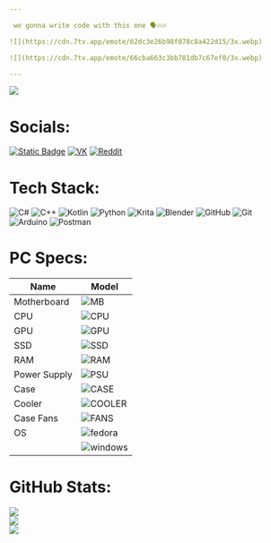 ```yaml
---

 we gonna write code with this one 🗣️🔥🔥

![](https://cdn.7tv.app/emote/62dc3e26b98f078c8a422d15/3x.webp)

![](https://cdn.7tv.app/emote/66cba663c3bb781db7c67ef0/3x.webp)

---
```


[![](https://visitcount.itsvg.in/api?id=igorten21&icon=0&color=13)](https://visitcount.itsvg.in)


# Socials:
[![Static Badge](https://img.shields.io/badge/Telegram-0?style=for-the-badge&logo=telegram&logoColor=%23FFFFFF&color=%2326A5E4)](https://t.me/igorten21)
[![VK](https://img.shields.io/badge/VK-0?style=for-the-badge&logo=vk&color=%230077FF)](https://vk.com/igorten21)
[![Reddit](https://img.shields.io/badge/Reddit-%23FF4500.svg?style=for-the-badge&logo=Reddit&logoColor=white)](https://reddit.com/user/igorten21) 

# Tech Stack:
![C#](https://img.shields.io/badge/c%23-%23239120.svg?style=for-the-badge&logo=csharp&logoColor=white) ![C++](https://img.shields.io/badge/c++-%2300599C.svg?style=for-the-badge&logo=c%2B%2B&logoColor=white) ![Kotlin](https://img.shields.io/badge/kotlin-%237F52FF.svg?style=for-the-badge&logo=kotlin&logoColor=white) ![Python](https://img.shields.io/badge/python-3670A0?style=for-the-badge&logo=python&logoColor=ffdd54) ![Krita](https://img.shields.io/badge/Krita-203759?style=for-the-badge&logo=krita&logoColor=EEF37B) ![Blender](https://img.shields.io/badge/blender-%23F5792A.svg?style=for-the-badge&logo=blender&logoColor=white) ![GitHub](https://img.shields.io/badge/github-%23121011.svg?style=for-the-badge&logo=github&logoColor=white) ![Git](https://img.shields.io/badge/git-%23F05033.svg?style=for-the-badge&logo=git&logoColor=white) ![Arduino](https://img.shields.io/badge/-Arduino-00979D?style=for-the-badge&logo=Arduino&logoColor=white) ![Postman](https://img.shields.io/badge/Postman-0?style=for-the-badge&logo=postman&logoColor=%23ffffff&color=%23FF6C37)


# PC Specs:
|Name|Model|
|---|---|
|Motherboard|  ![MB](https://img.shields.io/badge/ROG_STRIX_B660A--GAMING_Wi--Fi_D4-0?style=for-the-badge&logo=republicofgamers&color=%23FF0029)|
|CPU|![CPU](https://img.shields.io/badge/Core_I5--12400-0?style=for-the-badge&logo=intel&color=%230071C5)|
|GPU| ![GPU](https://img.shields.io/badge/GTX_1050Ti-0?style=for-the-badge&logo=nvidia&logoColor=%23ffffff&color=%2376B900)|
|SSD|![SSD](https://img.shields.io/badge/KC3000_512GB-0?style=for-the-badge&logo=kingstontechnology&logoColor=%23ffffff&color=%23000000)|
|RAM|![RAM](https://img.shields.io/badge/DDR4_2x16Gb_3733Mhz-0?style=for-the-badge&logo=kingstontechnology&logoColor=%23ffffff&color=%23000000)|
|Power Supply|![PSU](https://img.shields.io/badge/PM800D-0?style=for-the-badge&logo=deepcool&logoColor=%23ffffff&color=%23068584)|
|Case|![CASE](https://img.shields.io/badge/CK560-0?style=for-the-badge&logo=deepcool&logoColor=%23ffffff&color=%23068584)|
|Cooler|![COOLER](https://img.shields.io/badge/AK400_ZERO_DARK-0?style=for-the-badge&logo=deepcool&logoColor=%23ffffff&color=%23068584)|
|Case Fans|![FANS](https://img.shields.io/badge/3x_FC120-0?style=for-the-badge&logo=deepcool&logoColor=%23ffffff&color=%23068584)|
|OS|![fedora](https://img.shields.io/badge/Fedora-0?style=for-the-badge&logo=fedora&logoColor=%23FFFFFF&color=%2351A2DA)|
||![windows](https://img.shields.io/badge/Windows_11_23H2-0?style=for-the-badge&logo=data:image/svg%2Bxml;base64,PHN2ZyB4bWxucz0iaHR0cDovL3d3dy53My5vcmcvMjAwMC9zdmciIHZpZXdCb3g9IjAgMCA0ODc1IDQ4NzUiPjxwYXRoIGZpbGw9IiNmZmYiIGQ9Ik0wIDBoMjMxMXYyMzEwSDB6bTI1NjQgMGgyMzExdjIzMTBIMjU2NHpNMCAyNTY0aDIzMTF2MjMxMUgwem0yNTY0IDBoMjMxMXYyMzExSDI1NjQiLz48L3N2Zz4=&logoColor=%23FFFFFF&color=%230079D5)|

# GitHub Stats:
![](https://github-readme-stats.vercel.app/api?username=igorten21&theme=prussian&hide_border=false&include_all_commits=true&count_private=true)<br/>
![](https://github-readme-streak-stats.herokuapp.com/?user=igorten21&theme=prussian&hide_border=false)<br/>
![](https://github-readme-stats.vercel.app/api/top-langs/?username=igorten21&theme=prussian&hide_border=false&include_all_commits=true&count_private=true&layout=compact)


